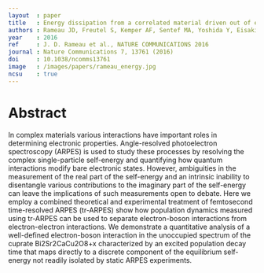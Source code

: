 ```yaml
---
layout  : paper
title   : Energy dissipation from a correlated material driven out of equilibrium
authors : Rameau JD, Freutel S, Kemper AF, Sentef MA, Yoshida Y, Eisaki H, Freericks JK, Avigo I, Ligges M, Rettig L, Schneeloch J, Zhong RD, Xu ZJ, Gu GD, Johnson PD, Bovensiepen U
year    : 2016
ref     : J. D. Rameau et al., NATURE COMMUNICATIONS 2016
journal : Nature Communications 7, 13761 (2016)
doi     : 10.1038/ncomms13761
image   : /images/papers/rameau_energy.jpg
ncsu    : true
---
```


# Abstract

In complex materials various interactions have important roles in determining electronic properties. Angle-resolved photoelectron spectroscopy (ARPES) is used to study these processes by resolving the complex single-particle self-energy and quantifying how quantum interactions modify bare electronic states. However, ambiguities in the measurement of the real part of the self-energy and an intrinsic inability to disentangle various contributions to the imaginary part of the self-energy can leave the implications of such measurements open to debate. Here we employ a combined theoretical and experimental treatment of femtosecond time-resolved ARPES (tr-ARPES) show how population dynamics measured using tr-ARPES can be used to separate electron-boson interactions from electron-electron interactions. We demonstrate a quantitative analysis of a well-defined electron-boson interaction in the unoccupied spectrum of the cuprate Bi2Sr2CaCu2O8+x characterized by an excited population decay time that maps directly to a discrete component of the equilibrium self-energy not readily isolated by static ARPES experiments.
